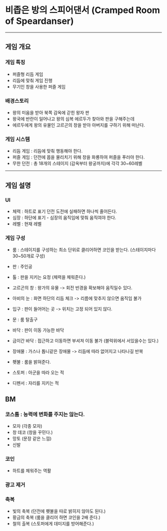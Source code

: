 # 비좁은 방의 스피어댄서 (Cramped Room of Speardanser)
---
## 게임 개요
### 게임 특징
- 퍼즐형 리듬 게임
- 리듬에 맞춰 게임 진행
- 무기인 창을 사용한 퍼즐 게임

### 배경스토리
- 왕의 미움을 받아 북쪽 감옥에 갇힌 왕자 판
- 왕국에 반란이 일어나고 왕의 심복 에르두가 찾아와 판을 구해주는데 
- 에르두에게 왕의 유물인 고르곤의 창을 받아 아버지를 구하기 위해 떠난다.  

### 게임 시스템
- 리듬 게임 : 리듬에 맞춰 행동해야 한다.  
- 퍼즐 게임 : 던전에 몹을 물리치기 위해 창을 화룡하여 퍼즐을 푸러야 한다.
- 무한 던전 : 총 18개의 스테이지 (감옥부터 왕궁까지)에 각각 30~60레벨  
---
## 게임 설명
### UI
- 체력 : 하트로 표기 던전 도전에 실패하면 하나씩 줄어든다.
- 심장 : 하단에 표기 - 심장의 움직임에 맞춰 움직여야 한다.
- 레벨 : 현재 레벨  

### 게임 구성
- 룸 : 스테이지를 구성하는 최소 단위로 클리어하면 코인을 받는다. (스테이지마다 30~50개로 구성)
- 판 : 주인공 
- 톨 : 판을 지키는 요정 (체력을 체워준다.)
- 고르곤의 창 : 왕가의 유물 -> 회전 반경을 확보해야 움직일수 있다. 

- 아비의 눈 : 화면 하단의 리듬 체크 -> 리름에 맞추지 않으면 움직임 불가
- 입구 : 판이 들어어는 곳 -> 위치는 고정 되어 있지 않다. 
- 문 : 룸 탈출구
- 바닥 : 판이 이동 가능한 바닥
- 금이간 바닥 : 접근하고 이동하면 부셔져 이동 불가 (블럭위에서 서있을수는 있다.)
- 장애물 : 가스나 톱니같은 장애물 -> 리듬에 따라 없어지고 나타나길 반복
- 횃불 : 룸을 밝혀준다.  

- 스토퍼 : 아군을 따라 오는 적
- 디펜서 : 자리를 지키는 적

## BM
### 코스튬 : 능력에 변화를 주지는 않는다.
- 모자 (각종 모자)
- 창 데코 (창을 꾸민다.)
- 망토 (문장 같은 느낌)
- 신발 

### 코인
- 하트를 체워주는 역활 

### 광고 제거 
### 축복
- 빛의 축복 (던전에 횃불을 따로 밝히지 않아도 된다.)
- 황금의 축복 (룸을 클리어 하면 코인을 2배 준다.)
- 철의 출복 (스토퍼에게 데미지를 방어해준다.)


